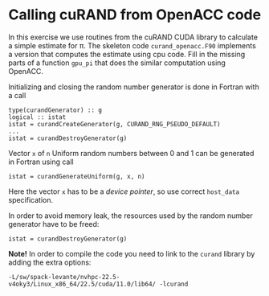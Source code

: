 # Calling cuRAND from OpenACC code

In this exercise we use routines from the cuRAND CUDA library to calculate a simple estimate for π. The skeleton code `curand_openacc.F90` implements a version that computes the estimate using cpu code. Fill in the missing parts of a function `gpu_pi` that does the similar computation using OpenACC.

Initializing and closing the random number generator is done in Fortran with a call
```Fortran
type(curandGenerator) :: g
logical :: istat
istat = curandCreateGenerator(g, CURAND_RNG_PSEUDO_DEFAULT)
...
istat = curandDestroyGenerator(g)
```

Vector `x` of `n` Uniform random numbers between 0 and 1 can be generated in Fortran using call

```Fortran
istat = curandGenerateUniform(g, x, n)
```

Here the vector `x` has to be a *device pointer*, so use correct `host_data` specification.

In order to avoid memory leak, the resources used by the random number generator have to be freed:
```Fortran
istat = curandDestroyGenerator(g)
```

**Note!** In order to compile the code you need to link to the `curand` library by adding the extra options:  
```
-L/sw/spack-levante/nvhpc-22.5-v4oky3/Linux_x86_64/22.5/cuda/11.0/lib64/ -lcurand
``` 
